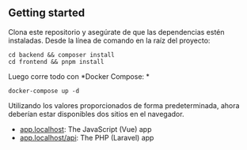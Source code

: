 ## Getting started


Clona este repositorio y asegúrate de que las dependencias estén instaladas. Desde la línea de comando en la raíz del proyecto:
```
cd backend && composer install
cd frontend && pnpm install
```

Luego corre todo con *Docker Compose: *

```
docker-compose up -d
```

Utilizando los valores proporcionados de forma predeterminada, ahora deberían estar disponibles dos sitios en el navegador.

- [app.localhost](http://app.localhost): The JavaScript (Vue) app
- [app.localhost/api](http://app.localhost/api): The PHP (Laravel) app